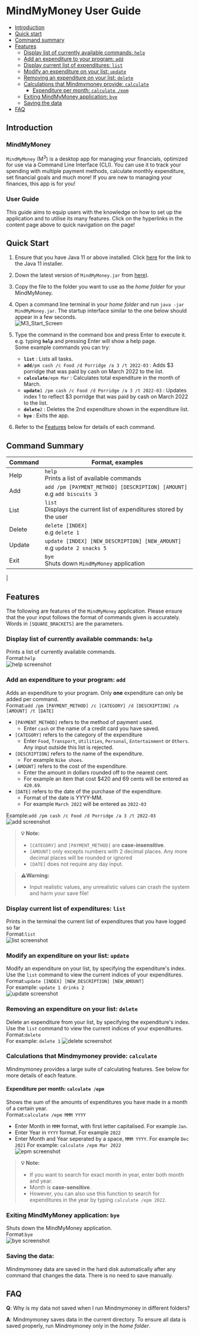 # MindMyMoney User Guide

* [Introduction](#introduction)
* [Quick start](#quick-start)
* [Command summary](#command-summary)
* [Features](#features)
   * [Display list of currently available commands: `help`](#display-list-of-currently-available-commands-help)
   * [Add an expenditure to your program: `add`](#add-an-expenditure-to-your-program-add)
   * [Display current list of expenditures: `list` ](#display-current-list-of-expenditures-list)
   * [Modify an expenditure on your list: `update`](#modify-an-expenditure-on-your-list-update)
   * [Removing an expenditure on your list: `delete`](#removing-an-expenditure-on-your-list-delete)
   * [Calculations that Mindmymoney provide: `calculate`](#calculations-that-mindmymoney-provide-calculate)
      * [Expenditure per month: `calculate /epm`](#expenditure-per-month-calculate-epm)
   * [Exiting MindMyMoney application: `bye`](#exiting-mindmymoney-application-bye)
   * [Saving the data](#saving-the-data)
* [FAQ](#faq)
## Introduction
### MindMyMoney
`MindMyMoney` (M<sup>3</sup>) is a desktop app for managing your financials, optimized for use via a 
Command Line Interface (CLI). You can use it to track your spending with multiple payment methods, 
calculate monthly expenditure, set financial goals and much more! If you are new to managing your finances, this app
is for you!

### User Guide
This guide aims to equip users with the knowledge on how to set up the application and to utilise its many features.
Click on the hyperlinks in the content page above to quick navigation on the page!

## Quick Start

1. Ensure that you have Java 11 or above installed. Click 
   [here](https://docs.aws.amazon.com/corretto/latest/corretto-11-ug/downloads-list.html) for the link to the Java 11
   installer.
2. Down the latest version of `MindMyMoney.jar` from [here](https://github.com/AY2122S2-CS2113T-T10-4/tp/releases)).
3. Copy the file to the folder you want to use as the _home folder_ for your MindMyMoney.
4. Open a command line terminal in your _home folder_ and run `java -jar MindMyMoney.jar`. 
   The startup interface similar to the one below should appear in a few seconds.  
   ![M3_Start_Screen](images/start.PNG)
5. Type the command in the command box and press Enter to execute it. e.g. typing **`help`** and pressing Enter will
   show a help page.  
   Some example commands you can try:

    * **`list`** : Lists all tasks.
    * **`add`**`/pm cash /c Food /d Porridge /a 3 /t 2022-03` :
      Adds $3 porridge that was paid by cash on March 2022 to the list.
    * **`calculate`**`/epm Mar` : Calculates total expenditure in the month of March.  
    * **`update`**`1 /pm cash /c Food /d Porridge /a 3 /t 2022-03` :
      Updates index 1 to reflect $3 porridge that was paid by cash on March 2022 to the list.
    * **`delete`**`2` : Deletes the 2nd expenditure shown in the expenditure list.
    * **`bye`** : Exits the app.

6. Refer to the [Features](#features) below for details of each command.  
## Command Summary  

| Command | Format, examples                                                            |
|---------|-----------------------------------------------------------------------------|
| Help    | `help` <br/> Prints a list of available commands                            |
| Add     | `add /pm [PAYMENT_METHOD] [DESCRIPTION] [AMOUNT]`<br/>e.g `add biscuits 3`  |
| List    | `list`<br/> Displays the current list of expenditures stored by the user    |
| Delete  | `delete [INDEX]`<br/>e.g `delete 1`                                         | 
| Update  | `update [INDEX] [NEW_DESCRIPTION] [NEW_AMOUNT]`<br/>e.g `update 2 snacks 5` |
| Exit    | `bye`<br/> Shuts down `MindMyMoney` application                             |
|

## Features  
The following are features of the `MindMyMoney` application. Please ensure that the your input follows the 
format of commands given is accurately.  
Words in `[SQUARE_BRACKETS]` are the parameters.  

### Display list of currently available commands: `help`  
Prints a list of currently available commands.   
Format:`help`   
![help screenshot](./images/help.PNG)  

### Add an expenditure to your program: `add`  
Adds an expenditure to your program. Only **one** expenditure can only be added per command.  
Format:`add /pm [PAYMENT_METHOD] /c [CATEGORY] /d [DESCRIPTION] /a [AMOUNT] /t [DATE]`   
* `[PAYMENT_METHOD]` refers to the method of payment used.
  * Enter `cash` or the name of a credit card you have saved.  
* `[CATEGORY]` refers to the category of the expenditure
  * Enter `Food`, `Transport`, `Utilities`, `Personal`, `Entertainment` or `Others`. Any input outside this list is rejected.  
* `[DESCRIPTION]` refers to the name of the expenditure. 
  * For example `Nike shoes`.
* `[AMOUNT]` refers to the cost of the expenditure.
  * Enter the amount in dollars rounded off to the nearest cent.
  * For example an item that cost $420 and 69 cents will be entered as `420.69`.
* `[DATE]` refers to the date of the purchase of the expenditure.
  * Format of the date is YYYY-MM.
  * For example `March 2022` will be entered as `2022-03`
  
Example:`add /pm cash /c Food /d Porridge /a 3 /t 2022-03`  
![add screenshot](./images/add.PNG)
> **💡 Note:**
>- `[CATEGORY]` and `[PAYMENT_METHOD]` are **case-insensitive**.  
>- `[AMOUNT]` only excepts numbers with 2 decimal places. Any more decimal places will be rounded or ignored 
>- `[DATE]` does not require any day input.
  
> **⚠️Warning:**
>- Input realistic values, any unrealistic values can crash the system and harm your save file! 


### Display current list of expenditures: `list`   
Prints in the terminal the current list of expenditures that you have logged so far   
Format:`list`  
![list screenshot](./images/list.PNG)  

### Modify an expenditure on your list: `update`   
Modify an expenditure on your list, by specifying the expenditure's index.   
Use the `list` command to view the current indices of your expenditures.   
Format:`update [INDEX] [NEW_DESCRIPTION] [NEW_AMOUNT]`  
For example: `update 1 drinks 2`  
![update screenshot](./images/update.PNG)  

### Removing an expenditure on your list: `delete`  
Delete an expenditure from your list, by specifying the expenditure's index.  
Use the `list` command to view the current indices of your expenditures.   
Format:`delete`  
For example: `delete 1`
![delete screenshot](./images/delete.PNG)  

### Calculations that Mindmymoney provide: `calculate`
Mindmymoney provides a large suite of calculating features. See below for more details of each feature.

#### Expenditure per month: `calculate /epm`
Shows the sum of the amounts of expenditures you have made in a month of a certain year.  
Format:`calculate /epm MMM YYYY`  
* Enter Month in `MMM` format, with first letter capitalised. For example `Jan`.
* Enter Year in `YYYY` format. For example `2022`
* Enter Month and Year seperated by a space, `MMM YYYY`. For example `Dec 2021`
For example: `calculate /epm Mar 2022`  
![epm screenshot](./images/epm_screenshot.png)  
> **💡 Note:**
> - If you want to search for exact month in year, enter both month and year.
>  - Month is **case-sensitive**.
> - However, you can also use this function to search for expenditures in the year by typing `calculate /epm 2022`.  

### Exiting MindMyMoney application: `bye`  
Shuts down the MindMyMoney application.  
Format:`bye`  
![bye screenshot](./images/bye.PNG)  

### Saving the data:
Mindmymoney data are saved in the hard disk automatically after any command that changes the data. 
There is no need to save manually.

## FAQ

**Q**: Why is my data not saved when I run Mindmymoney in different folders?

**A**: Mindmymoney saves data in the current directory. To ensure all data is saved properly,
run Mindmymoney only in the _home folder_. 

